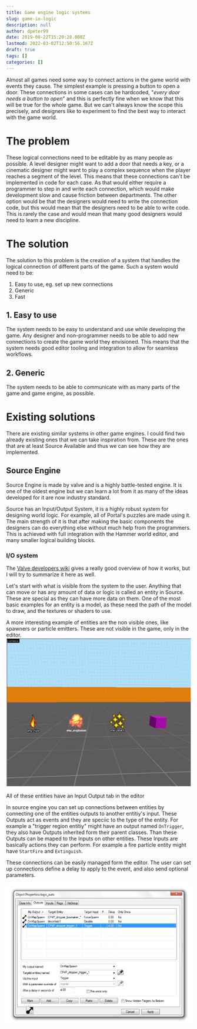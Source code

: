 ```yaml
---
title: Game engine logic systems
slug: game-io-logic
description: null
author: dpeter99
date: 2019-08-22T15:20:28.000Z
lastmod: 2022-03-02T12:50:56.167Z
draft: true
tags: []
categories: []
---
```


Almost all games need some way to connect actions in the game world with events they cause. The simplest example is pressing a button to open a door.
These connections in some cases can be hardcoded, "*every door needs a button to open*" and this is perfectly fine when we know that this will be true for the whole game.
But we can't always know the scope this precisely, and designers like to experiment to find the best way to interact with the game world.

# The problem

These logical connections need to be editable by as many people as possible. A level designer might want to add a door that needs a key, or a cinematic designer might want to play a complex sequence when the player reaches a segment of the level.
This means that these connections can't be implemented in code for each case. As that would either require a programmer to step in and write each connection, which would make development slow and cause friction between departments.
The other option would be that the designers would need to write the connection code, but this would mean that the designers need to be able to write code. This is rarely the case and would mean that many good designers would need to learn a new discipline.

# The solution

The solution to this problem is the creation of a system that handles the logical connection of different parts of the game. Such a system would need to be:
1. Easy to use, eg. set up new connections
2. Generic
3. Fast

## 1. Easy to use
The system needs to be easy to understand and use while developing the game. Any designer and non-programmer needs to be able to add new connections to create the game world they envisioned.
This means that the system needs good editor tooling and integration to allow for seamless workflows.

## 2. Generic
The system needs to be able to communicate with as many parts of the game and game engine, as possible.


# Existing solutions
There are existing similar systems in other game engines. I could find two already existing ones that we can take inspiration from. These are the ones that are at least Source Available and thus we can see how they are implemented.

## Source Engine
Source Engine is made by valve and is a highly battle-tested engine. It is one of the oldest engine but we can learn a lot from it as many of the ideas developed for it are now industry standard.

Source has an Input/Output System, it is a highly robust system for designing world logic. For example, all of Portal's puzzles are made using it. The main strength of it is that after making the basic components the designers can do everything else without much help from the programmers.
This is achieved with full integration with the Hammer world editor, and many smaller logical building blocks.

### I/O system
The [Valve developers wiki](https://developer.valvesoftware.com/wiki/Inputs_and_Outputs) gives a really good overview of how it works, but I will try to summarize it here as well.

Let's start with what is visible from the system to the user. Anything that can move or has any amount of data or logic is called an entity in Source. These are special as they can have more data on them. One of the most basic examples for an entity is a model, as these need the path of the model to draw, and the textures or shaders to use.

A more interesting example of entities are the non visible ones, like spawners or particle emitters. These are not visible in the game, only in the editor.
![The broken screen](source_entities.jpg)

All of these entities have an Input Output tab in the editor

In source engine you can set up connections between entities by connecting one of the entities outputs to another entitiy's input. These Outputs act as events and they are speciic to the type of the entity. For example a "trigger region entitiy" might have an output named ``OnTrigger``, they also have Outputs inherited form their parent classes. Than these Outputs can be maped to the Inputs on other entities. These Inputs are basically actions they can perform. For example a fire particle entity might have ``StartFire`` and ``Extinguish``. 

These connections can be easily managed form the editor. The user can set up connections define a delay to apply to the event, and also send optional parameters.

![The broken screen](IO_menu.png)